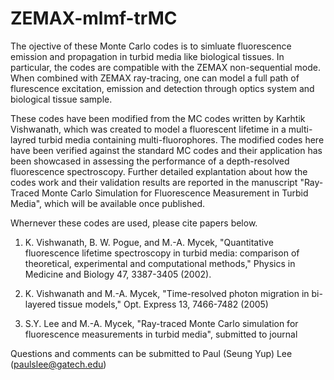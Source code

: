 # ZEMAX-mlmf-trMC

The ojective of these Monte Carlo codes is to simluate fluorescence emission and propagation in turbid media like biological tissues. In particular, the codes are compatible with the ZEMAX non-sequential mode. When combined with ZEMAX ray-tracing, one can model a full path of flurescence excitation, emission and detection through optics system and biological tissue sample. 

These codes have been modified from the MC codes written by Karhtik Vishwanath, which was created to model a fluorescent lifetime in a multi-layred turbid media containing multi-fluorophores. The modified codes here have been verified against the standard MC codes and their application has been showcased in assessing the performance of a depth-resolved fluorescence spectroscopy. Further detailed explantation about how the codes work and their validation results are reported in the manuscript "Ray-Traced Monte Carlo Simulation for Fluorescence Measurement in Turbid Media", which will be available once published.    

Whernever these codes are used, please cite papers below. 

1. K. Vishwanath, B. W. Pogue, and M.-A. Mycek, "Quantitative fluorescence lifetime spectroscopy in turbid media: comparison of theoretical, experimental and computational methods," Physics in Medicine and Biology 47, 3387-3405 (2002).

2. K. Vishwanath and M.-A. Mycek, "Time-resolved photon migration in bi-layered tissue models," Opt. Express 13, 7466-7482 (2005)

3. S.Y. Lee and M.-A. Mycek, "Ray-traced Monte Carlo simulation for fluorescence measurements in turbid media", submitted to journal

Questions and comments can be submitted to Paul (Seung Yup) Lee (paulslee@gatech.edu) 

